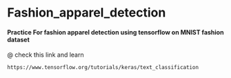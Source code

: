 # Fashion_apparel_detection

#### Practice For fashion apparel detection using tensorflow on MNIST fashion dataset

@ check this link and learn

```
https://www.tensorflow.org/tutorials/keras/text_classification
```